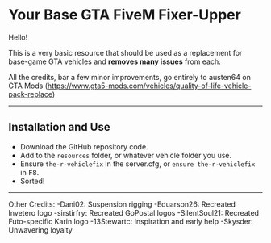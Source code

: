 # Your Base GTA FiveM Fixer-Upper

Hello!

This is a very basic resource that should be used as a replacement for base-game GTA vehicles and **removes many issues** from each.

All the credits, bar a few minor improvements, go entirely to austen64 on GTA Mods 
(https://www.gta5-mods.com/vehicles/quality-of-life-vehicle-pack-replace)


--------------------------------------------------------------------------------------------------------------------------------------------------

## Installation and Use
- Download the GitHub repository code.
- Add to the `resources` folder, or whatever vehicle folder you use.
- Ensure `the-r-vehiclefix` in the server.cfg, or `ensure the-r-vehiclefix` in <kbd>F8</kbd>.
- Sorted!

--------------------------------------------------------------------------------------------------------------------------------------------------

Other Credits:
-Dani02: Suspension rigging
-Eduarson26: Recreated Invetero logo
-sirstirfry: Recreated GoPostal logos
-SilentSoul21: Recreated Futo-specific Karin logo
-13Stewartc: Inspiration and early help
-Skysder: Unwavering loyalty

